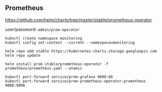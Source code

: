 ## Prometheus

https://github.com/helm/charts/tree/master/stable/prometheus-operator

user/password: `admin/prom-operator`

```shell script
kubectl create namespace monitoring
kubectl config set-context --current --namespace=monitoring

helm repo add stable https://kubernetes-charts.storage.googleapis.com
helm repo update

helm install prom stable/prometheus-operator -f prometheus/prometheus.yaml --atomic

kubectl port-forward service/prom-grafana 9000:80
kubectl port-forward service/prom-prometheus-operator-prometheus 9000:9090
```